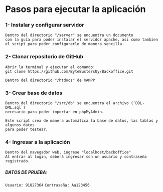# Pasos para ejecutar la aplicación


### 1- Instalar y configurar servidor

```
Dentro del directorio "/server" se encuentra un documento 
con la guía para poder instalar el servidor apache, asi como tambíen 
el script para poder configurarlo de manera sencilla. 
```

### 2- Clonar repositorio de GitHub

```
Abrir la terminal y ejecutar el comando: 
git clone https://github.com/ByteBustersUy/Backoffice.git

Dentro del directorio "/htdocs" de XAMPP
```

### 3- Crear base de datos 

``` 
Dentro del directorio "/src/db" se encuentra el archivo (`DDL-DML.sql`) 
necesario para poder importar en phpMyAdmin.

Este script crea de manera automática la base de datos, las tablas y algunos datos
para poder testear.
```

### 4- Ingresar a la aplicación

```
Dentro del navegador web, ingrese "localhost/backoffice"
Al entrar al login, deberá ingresar con un usuario y contraseña registrado.
```

##### DATOS DE PRUEBA:

```Usuario: 91827364```
```Contraseña: Aa123456```

